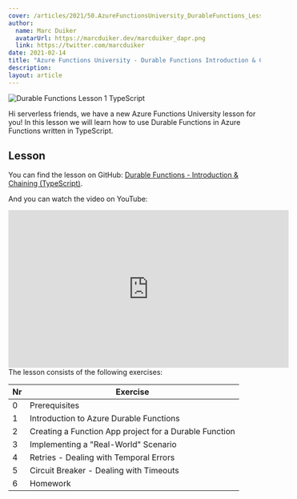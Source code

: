 ```yaml
---
cover: /articles/2021/50.AzureFunctionsUniversity_DurableFunctions_Lesson1_typescript.png
author:
  name: Marc Duiker
  avatarUrl: https://marcduiker.dev/marcduiker_dapr.png
  link: https://twitter.com/marcduiker
date: 2021-02-14
title: "Azure Functions University - Durable Functions Introduction & Chaining (TypeScript)"
description:
layout: article
---
```


![Durable Functions Lesson 1 TypeScript](/articles/2021/50.AzureFunctionsUniversity_DurableFunctions_Lesson1_typescript.png)

Hi serverless friends, we have a new Azure Functions University lesson for you! In this lesson we will learn how to use Durable Functions in Azure Functions written in TypeScript.

## Lesson

You can find the lesson on GitHub: [Durable Functions - Introduction & Chaining (TypeScript)](https://github.com/marcduiker/azure-functions-university/tree/main/lessons/typescript/durable-functions/chaining/README.md).

And you can watch the video on YouTube:

<iframe width="560" height="315" src="https://www.youtube.com/embed/gE130BITP9g" title="YouTube video player" frameborder="0" allow="accelerometer; autoplay; clipboard-write; encrypted-media; gyroscope; picture-in-picture" allowfullscreen></iframe>

<br>
The lesson consists of the following exercises:

|Nr|Exercise
|-|-
|0|Prerequisites
|1|Introduction to Azure Durable Functions
|2|Creating a Function App project for a Durable Function
|3|Implementing a "Real-World" Scenario
|4|Retries - Dealing with Temporal Errors
|5|Circuit Breaker - Dealing with Timeouts
|6|Homework